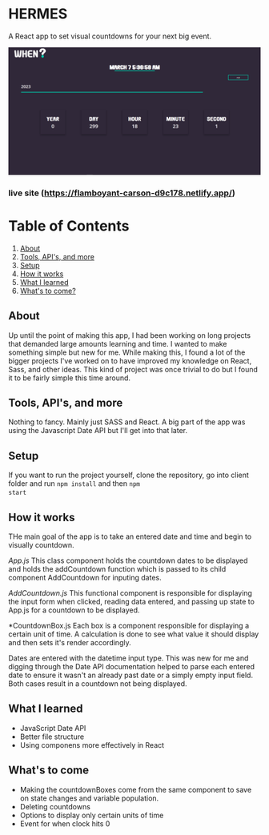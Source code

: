 
# HERMES
A React app to set visual countdowns for your next big event.

 ![Login Screen](/client/src/Assets/Images/screenshot.png)

### live site (https://flamboyant-carson-d9c178.netlify.app/)

# Table of Contents
1. [About](#whatitdoes)
2. [Tools, API's, and more](#tools)
3. [Setup](#setup)
4. [How it works](#howit)
5. [What I learned](#learned)
6. [What's to come?](#whattocome)

## About <a name="whatitdoes"></a>
Up until the point of making this app, I had been working on long projects that demanded large amounts learning and time. I wanted to make something simple but new for me.
While making this, I found a lot of the bigger projects I've worked on to have improved my knowledge on React, Sass, and other ideas. This kind of project was once trivial to do
but I found it to be fairly simple this time around.

## Tools, API's, and more <a name="tools"></a>
Nothing to fancy. Mainly just SASS and React. A big part of the app was using the Javascript Date API but I'll get into that later.

## Setup <a name="setup"></a>
If you want to run the project yourself, clone the repository, go into client folder and run 
<code>npm install</code> and then <code>npm start</code>


## How it works <a name="howit"></a>
THe main goal of the app is to take an entered date and time and begin to visually countdown. 

*App.js*
This class component holds the countdown dates to be displayed and holds the addCountdown function which is passed to its child component AddCountdown for inputing dates.

*AddCountdown.js*
This functional component is responsible for displaying the input form when clicked, reading data entered, and passing up state to App.js for a countdown to be displayed.

*CountdownBox.js
Each box is a component responsible for displaying a certain unit of time. A calculation is done to see what value it should display and then sets it's render accordingly.

Dates are entered with the datetime input type. This was new for me and digging through the Date API documentation helped to parse each entered date to ensure it wasn't an
already past date or a simply empty input field. Both cases result in a countdown not being displayed.

## What I learned <a name="learned"></a>
- JavaScript Date API
- Better file structure
- Using componens more effectively in React

## What's to come <a name="whattocome"></a>
- Making the countdownBoxes come from the same component to save on state changes and variable population.
- Deleting countdowns
- Options to display only certain units of time
- Event for when clock hits 0
